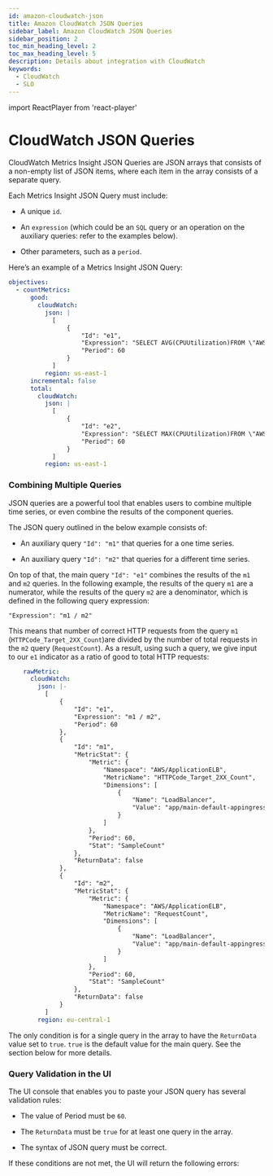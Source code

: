 ```yaml
---
id: amazon-cloudwatch-json
title: Amazon CloudWatch JSON Queries
sidebar_label: Amazon CloudWatch JSON Queries
sidebar_position: 2
toc_min_heading_level: 2
toc_max_heading_level: 5
description: Details about integration with CloudWatch
keywords:
  - CloudWatch
  - SLO
---
```

import ReactPlayer from 'react-player'

# CloudWatch JSON Queries

CloudWatch Metrics Insight JSON Queries are JSON arrays that consists of a non-empty list of JSON items, where each item in the array consists of a separate query.

Each Metrics Insight JSON Query must include:

* A unique `id`.

* An `expression` (which could be an `SQL` query or an operation on the auxiliary queries: refer to the examples below).

* Other parameters, such as a `period`.

Here’s an example of a Metrics Insight JSON Query:

```yaml
objectives:
  - countMetrics:
      good:
        cloudWatch:
          json: |
            [
                {
                    "Id": "e1",
                    "Expression": "SELECT AVG(CPUUtilization)FROM \"AWS/EC2\"",
                    "Period": 60
                }
            ]
          region: us-east-1
      incremental: false
      total:
        cloudWatch:
          json: |
            [
                {
                    "Id": "e2",
                    "Expression": "SELECT MAX(CPUUtilization)FROM \"AWS/EC2\"",
                    "Period": 60
                }
            ]
          region: us-east-1
```

### Combining Multiple Queries

JSON queries are a powerful tool that enables users to combine multiple time series, or even combine the results of the component queries.

The JSON query outlined in the below example consists of:

* An auxiliary query `"Id": "m1"` that queries for a one time series.

* An auxiliary query `"Id": "m2"` that queries for a different time series.

On top of that, the main query `"Id": "e1"` combines the results of the `m1` and `m2` queries. In the following example, the results of the query `m1` are a numerator, while the results of the query `m2` are a denominator, which is defined in the following query expression:

`"Expression": "m1 / m2"`

This means that number of correct HTTP requests from the query `m1` (`HTTPCode_Target_2XX_Count`)are divided by the number of total requests in the `m2` query (`RequestCount`). As a result, using such a query, we give input to our `e1` indicator as a ratio of good to total HTTP requests:

```yaml
    rawMetric:
      cloudWatch:
        json: |-
          [
              {
                  "Id": "e1",
                  "Expression": "m1 / m2",
                  "Period": 60
              },
              {
                  "Id": "m1",
                  "MetricStat": {
                      "Metric": {
                          "Namespace": "AWS/ApplicationELB",
                          "MetricName": "HTTPCode_Target_2XX_Count",
                          "Dimensions": [
                              {
                                  "Name": "LoadBalancer",
                                  "Value": "app/main-default-appingress-350b/904311bedb964754"
                              }
                          ]
                      },
                      "Period": 60,
                      "Stat": "SampleCount"
                  },
                  "ReturnData": false
              },
              {
                  "Id": "m2",
                  "MetricStat": {
                      "Metric": {
                          "Namespace": "AWS/ApplicationELB",
                          "MetricName": "RequestCount",
                          "Dimensions": [
                              {
                                  "Name": "LoadBalancer",
                                  "Value": "app/main-default-appingress-350b/904311bedb964754"
                              }
                          ]
                      },
                      "Period": 60,
                      "Stat": "SampleCount"
                  },
                  "ReturnData": false
              }
          ]
        region: eu-central-1
```

The only condition is for a single query in the array to have the `ReturnData` value set to `true`. `true` is the default value for the main query. See the section below for more details.

### Query Validation in the UI

The UI console that enables you to paste your JSON query has several validation rules:

* The value of Period must be `60`.

* The `ReturnData` must be `true` for at least one query in the array.

* The syntax of JSON query must be correct.

If these conditions are not met, the UI will return the following errors:

<ReactPlayer controls url='/video/CloudWatch_JSON.mp4' width="100%" />
